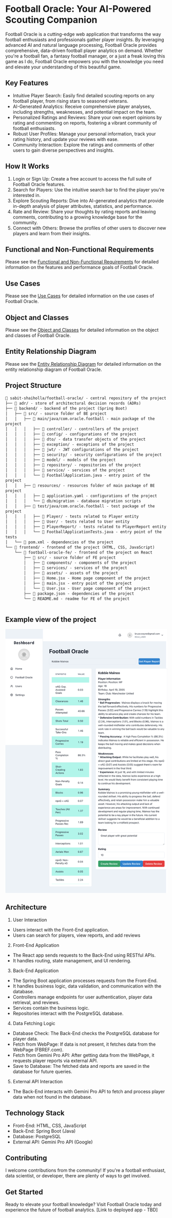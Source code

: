 # Football Oracle: Your AI-Powered Scouting Companion

Football Oracle is a cutting-edge web application that transforms the way football enthusiasts and professionals gather player insights. By leveraging advanced AI and natural language processing, Football Oracle provides comprehensive, data-driven football player analytics on demand.  Whether you're a football fan, a fantasy football manager, or a just a freak loving this game as I do, Football Oracle empowers you with the knowledge you need and elevate your understanding of this beautiful game.

## Key Features

* Intuitive Player Search: Easily find detailed scouting reports on any football player, from rising stars to seasoned veterans.
* AI-Generated Analytics: Receive comprehensive player analyses, including strengths, weaknesses, and potential impact on the team.
* Personalized Ratings and Reviews: Share your own expert opinions by rating and commenting on reports, fostering a vibrant community of football enthusiasts.
* Robust User Profiles: Manage your personal information, track your rating history, and update your reviews with ease.
* Community Interaction: Explore the ratings and comments of other users to gain diverse perspectives and insights.

## How It Works

1. Login or Sign Up: Create a free account to access the full suite of Football Oracle features.
2. Search for Players: Use the intuitive search bar to find the player you're interested in.
3. Explore Scouting Reports: Dive into AI-generated analytics that provide in-depth analysis of player attributes, statistics, and performance.
4. Rate and Review: Share your thoughts by rating reports and leaving comments, contributing to a growing knowledge base for the community.
5. Connect with Others: Browse the profiles of other users to discover new players and learn from their insights.

## Functional and Non-Functional Requirements
Please see the [Functional and Non-Functional Requirements](adr/FR_and_NFR_list.md) for detailed information on the features and performance goals of Football Oracle.

## Use Cases
Please see the [Use Cases](adr/use_cases.md) for detailed information on the use cases of Football Oracle.

## Object and Classes
Please see the [Object and Classes](adr/object_and_classes.md) for detailed information on the object and classes of Football Oracle.

## Entity Relationship Diagram
Please see the [Entity Relationship Diagram](adr/ER_diagram.md) for detailed information on the entity relationship diagram of Football Oracle.

## Project Structure

```
📂 sabit-shaiholla/football-oracle/ - central repository of the project
├── 📂 adr/ - store of architectural decision records (ADRs)
├── 📂 backend/ - backend of the project (Spring Boot)
│   ├── 📂 src/ - source folder of BE project
│   │   ├── 📂 main/java/com.oracle.football - main package of the project
│   │   │   ├── 📂 controller/ - controllers of the project
│   │   │   ├── 📂 config/ - configurations of the project
│   │   │   ├── 📂 dto/ - data transfer objects of the project
│   │   │   ├── 📂 exception/ - exceptions of the project
│   │   │   ├── 📂 jwt/ - JWT configurations of the project
│   │   │   ├── 📂 security/ - security configurations of the project
│   │   │   ├── 📂 model/ - models of the project
│   │   │   ├── 📂 repository/ - repositories of the project
│   │   │   ├── 📂 service/ - services of the project
│   │   │   └── 📂 FootballApplication.java - entry point of the project
│   │   ├── 📂 resources/ - resources folder of main package of BE project
│   │   │   ├── 📂 application.yaml - configurations of the project
│   │   │   └── 📂 db/migration - database migration scripts
│   │   ├── 📂 test/java/com.oracle.football - test package of the project
│   │   │   ├── 📂 Player/ - tests related to Player entity
│   │   │   ├── 📂 User/ - tests related to User entity
│   │   │   ├── 📂 PlayerReport/ - tests related to PlayerReport entity
│   │   │   └── 📂 FootballApplicationTests.java - entry point of the tests
│   └── 📂 pom.xml - dependencies of the project
└── 📂 frontend/ - frontend of the project (HTML, CSS, JavaScript)
    └── 📂 football-oracle-fe/ - frontend of the project on React
        ├── 📂 src/ - source folder of FE project
        │   ├── 📂 components/ - components of the project
        │   ├── 📂 services/ - services of the project
        │   ├── 📂 assets/ - assets of the project
        │   ├── 📂 Home.jsx - Home page component of the project
        │   ├── 📂 main.jsx - entry point of the project
        │   └── 📂 User.jsx - User page component of the project
        ├── 📂 package.json - dependencies of the project
        └── 📂 README.md - readme for FE of the project
    
```

## Example view of the project
![Example view of the project](.github/images/site_example.png)

## Architecture

1. User Interaction
* Users interact with the Front-End application.
* Users can search for players, view reports, and add reviews
2. Front-End Application
* The React app sends requests to the Back-End using RESTful APIs.
* It handles routing, state management, and UI rendering. 
3. Back-End Application
* The Spring Boot application processes requests from the Front-End.
* It handles business logic, data validation, and communication with the database.
* Controllers manage endpoints for user authentication, player data retrieval, and reviews.
* Services contain the business logic.
* Repositories interact with the PostgreSQL database.
4. Data Fetching Logic
* Database Check: The Back-End checks the PostgreSQL database for player data.
* Fetch from WebPage: If data is not present, it fetches data from the WebPage (FBREF.com).
* Fetch from Gemini Pro API: After getting data from the WebPage, it requests player reports via external API. 
* Save to Database: The fetched data and reports are saved in the database for future queries.
5. External API Interaction
* The Back-End interacts with Gemini Pro API to fetch and process player data when not found in the database.

## Technology Stack

* Front-End: HTML, CSS, JavaScript
* Back-End: Spring Boot (Java)
* Database: PostgreSQL
* External API: Gemini Pro API (Google)

## Contributing
I welcome contributions from the community! If you're a football enthusiast, data scientist, or developer, there are plenty of ways to get involved.

## Get Started

Ready to elevate your football knowledge? Visit Football Oracle today and experience the future of football analytics.
[Link to deployed app - TBD]